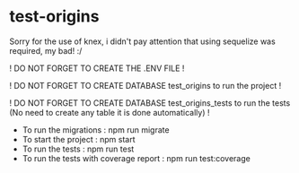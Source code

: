 # test-origins

Sorry for the use of knex, i didn't pay attention that using sequelize was required, my bad! :/

! DO NOT FORGET TO CREATE THE .ENV FILE !

! DO NOT FORGET TO CREATE DATABASE test_origins to run the project !

! DO NOT FORGET TO CREATE DATABASE test_origins_tests to run the tests (No need to create any table it is done automatically) !

- To run the migrations : npm run migrate
- To start the project : npm start
- To run the tests : npm run test 
- To run the tests with coverage report : npm run test:coverage
